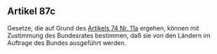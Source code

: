 ## Artikel 87c

Gesetze, die auf Grund des [Artikels 74 Nr. 11a](#artikel-74) ergehen, können mit Zustimmung des Bundesrates bestimmen, daß sie von den Ländern im Auftrage des Bundes ausgeführt werden.

